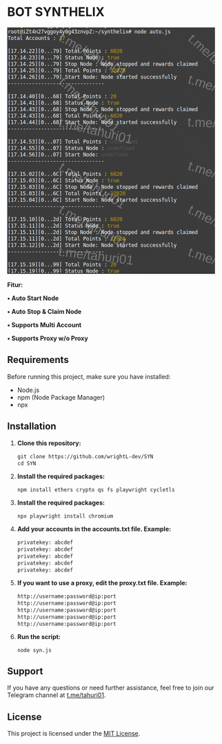 # BOT SYNTHELIX

![Fitur Synthelix](Synthelix.png)

**Fitur:**

**• Auto Start Node**

**• Auto Stop & Claim Node**

**• Supports Multi Account**

**• Supports Proxy w/o Proxy**

## Requirements

Before running this project, make sure you have installed:

- Node.js
- npm (Node Package Manager)
- npx

## Installation

1. **Clone this repository:**

    ```plaintext
    git clone https://github.com/wrightL-dev/SYN
    cd SYN

2. **Install the required packages:**

    ```plaintext
    npm install ethers crypto qs fs playwright cycletls
    
3. **Install the required packages:**

    ```plaintext
    npx playwright install chromium

4. **Add your accounts in the accounts.txt file. Example:**

    ```plaintext
   privatekey: abcdef
   privatekey: abcdef
   privatekey: abcdef
   privatekey: abcdef
   privatekey: abcdef

4. **If you want to use a proxy, edit the proxy.txt file. Example:**
   ```plaintext
   http://username:password@ip:port
   http://username:password@ip:port
   http://username:password@ip:port
   http://username:password@ip:port
   http://username:password@ip:port

5. **Run the script:**
   ```plaintext
   node syn.js
   
## Support

If you have any questions or need further assistance, feel free to join our Telegram channel at [t.me/tahuri01](https://t.me/tahuri01).

## License

This project is licensed under the [MIT License](LICENSE).
